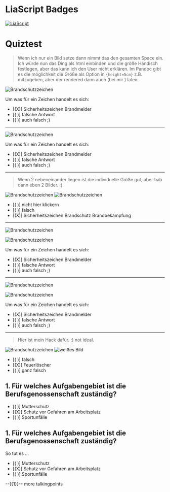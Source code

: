 <!--
author: Volker Göhler
email:    volker.goehler@informatik.tu-freiberg.de
language: de
narrator: German Female
version: 0.0.1
comment: this is only a test for image sizes in conjunction with quizes

@style
.flex-container {
    display: flex;
    flex-wrap: wrap; /* Allows the items to wrap as needed */
    align-items: stretch;
    gap: 20px; /* Adds both horizontal and vertical spacing between items */
}

.flex-child { 
    flex: 1;
    margin-right: 20px; /* Adds space between the columns */
}

@media (max-width: 600px) {
    .flex-child {
        flex: 100%; /* Makes the child divs take up the full width on slim devices */
        margin-right: 0; /* Removes the right margin */
    }
}
@end

-->
# LiaScript Badges

[![LiaScript](https://raw.githubusercontent.com/LiaScript/LiaScript/master/badges/course.svg)](https://liascript.github.io/course/?https://raw.githubusercontent.com/vgoehler/DiAgnostiK_LiaScript/master/gefahrensymbole_größen_test.md)

# Quiztest

> Wenn ich nur ein Bild setze dann nimmt das den gesamten Space ein. Ich würde nun das Ding als html einbinden und die größe Händisch festlegen, aber das kann ich den User nicht erklären. Im Pandoc gibt es die möglichkeit die Größe als Option in `{height=5cm}` z.B. mitzugeben, aber der rendered dann auch (bei mir ) latex.

![Brandschutzzeichen](https://github.com/vgoehler/DiAgnostiK_Bilder_Test/blob/main/Brandschutzzeichen/Sicherheitszeichen_Brandmelder.jpg?raw=true)<!-- style="width: 50%" -->

Um was für ein Zeichen handelt es sich:

- [(X)] Sicherheitszeichen Brandmelder
- [( )] falsche Antwort
- [( )] auch falsch ;)

---------------------

<section class="flex-container">

<!-- class="flex-child" style="min-width: 250px;" -->
![Brandschutzzeichen](https://github.com/vgoehler/DiAgnostiK_Bilder_Test/blob/main/Brandschutzzeichen/Sicherheitszeichen_Brandmelder.jpg?raw=true)

<div class="flex-child" style="min-width: 250px">
Um was für ein Zeichen handelt es sich:

- [(X)] Sicherheitszeichen Brandmelder
- [( )] falsche Antwort
- [( )] auch falsch ;)

</div>
</section>




---

> Wenn 2 nebeneinander liegen ist die individuelle Größe gut, aber hab dann eben 2 Bilder. ;)

![Brandschutzzeichen](https://github.com/vgoehler/DiAgnostiK_Bilder_Test/blob/main/Brandschutzzeichen/Sicherheitszeichen_Brandschutz_Brandbek%C3%A4mpfung.jpg?raw=true)
![Brandschutzzeichen](https://github.com/vgoehler/DiAgnostiK_Bilder_Test/blob/main/Brandschutzzeichen/Sicherheitszeichen_Brandschutz_Brandbek%C3%A4mpfung.jpg?raw=true)

- [( )] nicht hier klickern
- [( )] falsch
- [(X)] Sicherheitszeichen Brandschutz Brandbekämpfung

----

<section class="flex-container">

<!-- class="flex-child" style="min-width: 250px;" -->
![Brandschutzzeichen](https://github.com/vgoehler/DiAgnostiK_Bilder_Test/blob/main/Brandschutzzeichen/Sicherheitszeichen_Brandschutz_Brandbek%C3%A4mpfung.jpg?raw=true)

<!-- class="flex-child" style="min-width: 250px;" -->
![Brandschutzzeichen](https://github.com/vgoehler/DiAgnostiK_Bilder_Test/blob/main/Brandschutzzeichen/Sicherheitszeichen_Brandschutz_Brandbek%C3%A4mpfung.jpg?raw=true)

<div class="flex-child" style="min-width: 250px">
Um was für ein Zeichen handelt es sich:

- [(X)] Sicherheitszeichen Brandmelder
- [( )] falsche Antwort
- [( )] auch falsch ;)

</div>
</section>

-----------


<section class="flex-container">

<!-- class="flex-child" style="min-width: 250px;" -->
![Brandschutzzeichen](https://github.com/vgoehler/DiAgnostiK_Bilder_Test/blob/main/Brandschutzzeichen/Sicherheitszeichen_Brandschutz_Brandbek%C3%A4mpfung.jpg?raw=true)

<!-- class="flex-child" style="min-width: 250px;" -->
![Brandschutzzeichen](https://github.com/vgoehler/DiAgnostiK_Bilder_Test/blob/main/Brandschutzzeichen/Sicherheitszeichen_Brandschutz_Brandbek%C3%A4mpfung.jpg?raw=true)

</section>

Um was für ein Zeichen handelt es sich:

- [(X)] Sicherheitszeichen Brandmelder
- [( )] falsche Antwort
- [( )] auch falsch ;)

---

> Hier ist mein Hack dafür. ;) not ideal.

![Brandschutzzeichen](https://github.com/vgoehler/DiAgnostiK_Bilder_Test/blob/main/Brandschutzzeichen/Sicherheitszeichen_Brandschutz_Feuerl%C3%B6scher.jpg?raw=true)
![weißes Bild](https://github.com/vgoehler/DiAgnostiK_Bilder_Test/blob/main/blank.jpg?raw=true)


- [( )] falsch
- [(X)] Feuerlöscher
- [( )] ganz falsch


## 1. __Für welches Aufgabengebiet ist die Berufsgenossenschaft zuständig?__

<!-- --{{0}}--
Für welches Aufgabengebiet ist die Berufsgenossenschaft zuständig?
a. Mutterschutz b. Schutz vor Gefahren am Arbeitsplatz c. Sportunfälle
--> 

- [( )] Mutterschutz
- [(X)] Schutz vor Gefahren am Arbeitsplatz
- [( )] Sportunfälle


## 1. __Für welches Aufgabengebiet ist die Berufsgenossenschaft zuständig?__

So tut es ...

- [( )] Mutterschutz
- [(X)] Schutz vor Gefahren am Arbeitsplatz
- [( )] Sportunfälle

<!-- --{{0}}--
Für welches Aufgabengebiet ist die Berufsgenossenschaft zuständig?
a. Mutterschutz b. Schutz vor Gefahren am Arbeitsplatz c. Sportunfälle
--> 

--{{1}}--
more talkingpoints